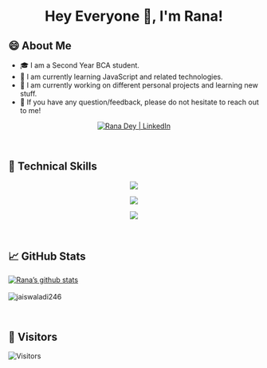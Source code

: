 <h1 align="center">Hey Everyone 👋, I'm Rana!</h1>

## 😄 About Me
- 🎓 I am a Second Year BCA student.
- 🌱 I am currently learning JavaScript and related technologies.
- 🔭 I am currently working on different personal projects and learning new stuff.
- 💬 If you have any question/feedback, please do not hesitate to reach out to me!

<p align="center">
  <a href="https://www.linkedin.com/in/rana-dey/"><img src="https://img.shields.io/badge/LinkedIn-0077B5?style=for-the-badge&logo=linkedin&logoColor=white" alt="Rana Dey | LinkedIn"/></a>
</p>

<br>

## 💼 Technical Skills

<p align="center">
    <img src="https://skillicons.dev/icons?i=cpp,java" />
</p>

<p align="center">
    <img src="https://skillicons.dev/icons?i=html,css,js,bootstrap" />
</p>

<p align="center">
  <a href="https://skillicons.dev">
    <img src="https://skillicons.dev/icons?i=git,github,atom,vscode,visualstudio" />
  </a>
</p>

<br>

## 📈 GitHub Stats 
[![Rana’s github stats](https://github-readme-stats.vercel.app/api?username=ranaa-24&show_icons=true&theme=dark&count_private=true)](https://github.com/ranaa-24)
<br>
<br>
<img align="center" src="https://github-readme-streak-stats.herokuapp.com/?user=ranaa-24" alt="jaiswaladi246" />

<br>

## 👀 Visitors
<!-- ![Visitors](https://profile-counter.glitch.me/importlogic/count.svg) -->
![Visitors](https://moe-counter.glitch.me/get/@importlogic?theme=rule34)
